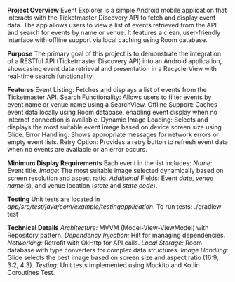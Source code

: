 **Project Overview**
Event Explorer is a simple Android mobile application that interacts with the Ticketmaster Discovery API to fetch and display event data. The app allows users to view a list of events retrieved from the API and search for events by name or venue. It features a clean, user-friendly interface with offline support via local caching using Room database.


**Purpose**
The primary goal of this project is to demonstrate the integration of a RESTful API (Ticketmaster Discovery API) into an Android application, showcasing event data retrieval and presentation in a RecyclerView with real-time search functionality.


**Features**
Event Listing: Fetches and displays a list of events from the Ticketmaster API.
Search Functionality: Allows users to filter events by event name or venue name using a SearchView.
Offline Support: Caches event data locally using Room database, enabling event display when no internet connection is available.
Dynamic Image Loading: Selects and displays the most suitable event image based on device screen size using Glide.
Error Handling: Shows appropriate messages for network errors or empty event lists.
Retry Option: Provides a retry button to refresh event data when no events are available or an error occurs.


**Minimum Display Requirements**
Each event in the list includes:
  _Name_: Event title.
  _Image_: The most suitable image selected dynamically based on screen resolution and aspect ratio.
  _Additional_ Fields: Event _date_, _venue name_(s), and venue location (_state_ and _state code_).


**Testing**
Unit tests are located in _app/src/test/java/com/example/testingapplication_. To run tests:
  ./gradlew test


**Technical Details**
_Architecture:_ MVVM (Model-View-ViewModel) with Repository pattern.
_Dependency Injection:_ Hilt for managing dependencies.
_Networking:_ Retrofit with OkHttp for API calls.
_Local Storage:_ Room database with type converters for complex data structures.
_Image Handling:_ Glide selects the best image based on screen size and aspect ratio (16:9, 3:2, 4:3).
_Testing:_ Unit tests implemented using Mockito and Kotlin Coroutines Test.

